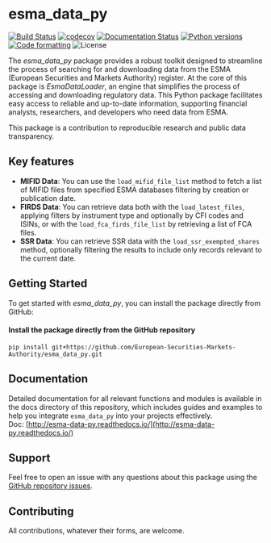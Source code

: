 # esma_data_py

[![Build Status](https://github.com/European-Securities-Markets-Authority/esma_data_py/actions/workflows/pkgTests.yml/badge.svg)](https://github.com/European-Securities-Markets-Authority/esma_data_py/actions)
[![codecov](https://codecov.io/gh/European-Securities-Markets-Authority/esma_data_py/graph/badge.svg?token=N9EALIASBZ)](https://codecov.io/gh/European-Securities-Markets-Authority/esma_data_py)
[![Documentation Status](https://readthedocs.org/projects/esma-data-py/badge/?version=latest)](https://pynsee.readthedocs.io/en/latest/?badge=latest)
[![Python versions](https://img.shields.io/badge/python-3.8%20%7C%203.9%20%7C%203.10%20%7C%203.11-blue.svg)](https://www.python.org/)
[![Code formatting](https://img.shields.io/badge/code%20style-black-000000.svg)](https://pypi.org/project/black/)
![License](https://img.shields.io/badge/license-EUPL-blue)

The *esma_data_py* package provides a robust toolkit designed to streamline the process of searching for and downloading data from the ESMA (European Securities and Markets Authority) register. At the core of this package is *EsmaDataLoader*, an engine that simplifies the process of accessing and downloading regulatory data. This Python package facilitates easy access to reliable and up-to-date information, supporting financial analysts, researchers, and developers who need data from ESMA.

This package is a contribution to reproducible research and public data transparency.

## Key features

* **MIFID Data**: You can use the `load_mifid_file_list` method to fetch a list of MIFID files from specified ESMA databases filtering by creation or publication date.
* **FIRDS Data**: You can retrieve data both with the `load_latest_files`, applying filters by instrument type and optionally by CFI codes and ISINs, or with the `load_fca_firds_file_list` by retrieving a list of FCA files.
* **SSR Data**: You can retrieve SSR data with the `load_ssr_exempted_shares` method, optionally filtering the results to include only records relevant to the current date.

## Getting Started

To get started with *esma_data_py*, you can install the package directly from GitHub:

#### Install the package directly from the GitHub repository
```
pip install git+https://github.com/European-Securities-Markets-Authority/esma_data_py.git
```

## Documentation

Detailed documentation for all relevant functions and modules is available in the docs directory of this repository, which includes guides and examples to help you integrate `esma_data_py` into your projects effectively.  
Doc: [http://esma-data-py.readthedocs.io/](http://esma-data-py.readthedocs.io/)

## Support

Feel free to open an issue with any questions about this package using the [GitHub repository issues](https://github.com/hadrilec/esma_data_py/issues).

## Contributing

All contributions, whatever their forms, are welcome.

